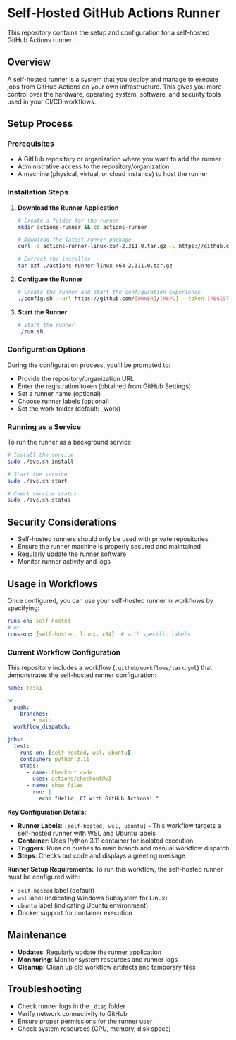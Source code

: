 # Self-Hosted GitHub Actions Runner

This repository contains the setup and configuration for a self-hosted GitHub Actions runner.

## Overview

A self-hosted runner is a system that you deploy and manage to execute jobs from GitHub Actions on your own infrastructure. This gives you more control over the hardware, operating system, software, and security tools used in your CI/CD workflows.

## Setup Process

### Prerequisites
- A GitHub repository or organization where you want to add the runner
- Administrative access to the repository/organization
- A machine (physical, virtual, or cloud instance) to host the runner

### Installation Steps

1. **Download the Runner Application**
   ```bash
   # Create a folder for the runner
   mkdir actions-runner && cd actions-runner
   
   # Download the latest runner package
   curl -o actions-runner-linux-x64-2.311.0.tar.gz -L https://github.com/actions/runner/releases/download/v2.311.0/actions-runner-linux-x64-2.311.0.tar.gz
   
   # Extract the installer
   tar xzf ./actions-runner-linux-x64-2.311.0.tar.gz
   ```

2. **Configure the Runner**
   ```bash
   # Create the runner and start the configuration experience
   ./config.sh --url https://github.com/[OWNER]/[REPO] --token [REGISTRATION_TOKEN]
   ```

3. **Start the Runner**
   ```bash
   # Start the runner
   ./run.sh
   ```

### Configuration Options

During the configuration process, you'll be prompted to:
- Provide the repository/organization URL
- Enter the registration token (obtained from GitHub Settings)
- Set a runner name (optional)
- Choose runner labels (optional)
- Set the work folder (default: _work)

### Running as a Service

To run the runner as a background service:

```bash
# Install the service
sudo ./svc.sh install

# Start the service
sudo ./svc.sh start

# Check service status
sudo ./svc.sh status
```

## Security Considerations

- Self-hosted runners should only be used with private repositories
- Ensure the runner machine is properly secured and maintained
- Regularly update the runner software
- Monitor runner activity and logs

## Usage in Workflows

Once configured, you can use your self-hosted runner in workflows by specifying:

```yaml
runs-on: self-hosted
# or
runs-on: [self-hosted, linux, x64]  # with specific labels
```

### Current Workflow Configuration

This repository includes a workflow (`.github/workflows/task.yml`) that demonstrates the self-hosted runner configuration:

```yaml
name: Task1

on:
  push:
    branches:
        - main
  workflow_dispatch:

jobs:
  test:
    runs-on: [self-hosted, wsl, ubuntu]
    container: python:3.11
    steps:
      - name: Checkout code
        uses: actions/checkout@v3
      - name: show files
        run: |
          echo "Hello, CI with GitHub Actions!."
```

**Key Configuration Details:**
- **Runner Labels**: `[self-hosted, wsl, ubuntu]` - This workflow targets a self-hosted runner with WSL and Ubuntu labels
- **Container**: Uses Python 3.11 container for isolated execution
- **Triggers**: Runs on pushes to main branch and manual workflow dispatch
- **Steps**: Checks out code and displays a greeting message

**Runner Setup Requirements:**
To run this workflow, the self-hosted runner must be configured with:
- `self-hosted` label (default)
- `wsl` label (indicating Windows Subsystem for Linux)
- `ubuntu` label (indicating Ubuntu environment)
- Docker support for container execution

## Maintenance

- **Updates**: Regularly update the runner application
- **Monitoring**: Monitor system resources and runner logs
- **Cleanup**: Clean up old workflow artifacts and temporary files

## Troubleshooting

- Check runner logs in the `_diag` folder
- Verify network connectivity to GitHub
- Ensure proper permissions for the runner user
- Check system resources (CPU, memory, disk space)